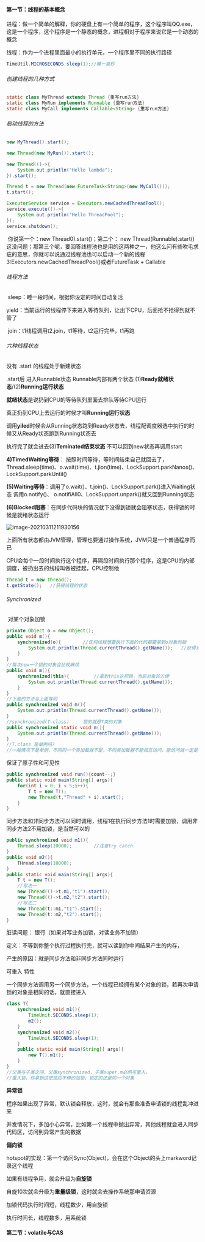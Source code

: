 #### 第一节：线程的基本概念

进程：做一个简单的解释，你的硬盘上有一个简单的程序，这个程序叫QQ.exe，这是一个程序，这个程序是一个静态的概念，进程相对于程序来说它是一个动态的概念

线程：作为一个进程里面最小的执行单元，一个程序里不同的执行路径

```java
TimeUtil.MICROSECONDS.sleep(1);//睡一毫秒
```

###### 创建线程的几种方式

```java
static class MyThread extends Thread {重写run方法}
static class MyRun implements Runnable {重写run方法}
static class MyCall implements Callable<String> {重写run方法} 
```

###### 启动线程的方法

```java
new MyThread().start();

new Thread(new MyRun()).start();

new Thread(()->{
    System.out.println("Hello lambda");
}).start();

Thread t = new Thread(new FutureTask<String>(new MyCall()));
t.start();

ExecutorService service = Executors.newCachedThreadPool();
service.execute(()->{
    System.out.println("Hello ThreadPool");
});
service.shutdown();
```

​		你说第一个：new Thread0).start()；第二个： new Thread(Runnable).start() 这没问题；那第三个呢，要回答线程池也是用的这两种之一，他这么问有些吹毛求疵的意思，你就可以说通过线程池也可以启动一个新的线程 3:Executors.newCachedThreadPool()或者FutureTask + Callable

###### 线程方法

​	sleep：睡一段时间，根据你设定的时间自动复活

​	yield：当前运行的线程停下来进入等待队列，让出下CPU，后面抢不抢得到就不管了

​	join：t1线程调用t2.join，t1等待，t2运行完毕，t1再跑

###### 六种线程状态

没有	.start	的线程处于新建状态

.start后	进入Runnable状态 Runnable内部有两个状态		(1)**Ready就绪状态**/(2)**Running运行状态**

**就绪状态**是说扔到CPU的等待队列里面去排队等待CPU运行

真正扔到CPU上去运行的时候才叫**Running运行状态**

调用**yiled**时候会从Running状态跑到Ready状态去，线程配调度器选中执行的时候又从Ready状态跑到Running状态去

执行完了就会进去(3)**Teminated结束状态**			不可以回到new状态再调用start

**4)TimedWaiting等待**： 按照时间等待，等时间结束自己就回去了，Thread.sleep(time)、o.wait(time)、t.jion(time)、LockSupport.parkNanos()、LockSupport.parkUntil()

**(5)Waiting等待**：调用了o.wait()、t.join()、LockSupport.park()进入Waiting状态			调用o.notify()、
o.notifiAll0、LockSupport.unpark()就又回到Running状态

**(6)Blocked阻塞**：在同步代码块的情况就下没得到锁就会阻塞状态，获得锁的时候是就绪状态运行

![image-20210311211930156](C:\Users\PEX\AppData\Roaming\Typora\typora-user-images\image-20210311211930156.png)

上面所有状态都由JVM管理，管理也要通过操作系统，JVM只是一个普通程序而已

CPU会每个一段时间执行这个程序，再隔段时间执行那个程序，这是CPU的内部调度，被扔出去的线程叫做被挂起，CPU控制他

```java
Thread t = new Thread();
t.getState();	//获得线程的状态
```

###### Synchronized

​	对某个对象加锁

```java
private Object o = new Object();
public void m(){
	synchronized(o){		//任何线程想要执行下面的代码都要拿到o对象的锁
        System.out.println(Thread.currentThread().getName());	//获得当前线程的名字
    }
}
//每次new一个锁的对象会比较麻烦
public void m(){	
    synchronized(this){			//拿到this这把锁，当前对象较方便
        System.out.println(Thread.currentThread().getName());
    }
}
//下面的方法与上面等同
public synchronized void m(){
    System.out.println(Thread.currentThread().getName());
}
//synchronized(T.class)		锁的就是T类的对象
public synchronized static void m(){
    System.out.println(Thread.currentThread().getName());
}
//T.class 是单例吗?
//一般情况下是单例，不同同一个类加载就不是，不同类加载器不能相互访问，能访问就一定是
```

保证了原子性和可见性

```java
public synchronized void run(){count--;}
public static void main(String[] args){
    for(int i = 0; i < 5;i++){
        T t = new T();
        new Thread(t,"Thread" + i).start();	
    }
}
```

同步方法和非同步方法可以同时调用，线程1在执行同步方法1时需要加锁，调用非同步方法2不用加锁，是当然可以的

```java
public synchronized void m1(){
    Thread.sleep(10000);		//注意try catch
}
public void m2(){
    THread.sleep(10000);
}
public static void main(String[] args){
    T t = new T();
    //写法一
    new Thread(()->t.m1,"t1").start();
    new Thread(()->t.m2,"t2").start();
    //写法二
    new Thread(t::m1,"t1").start();
    new Thread(t::m2,"t2").start();
}

```

脏读问题：	银行（如果对写业务加锁，对读业务不加锁）

定义：不等到你整个执行过程执行完，就可以读到你中间结果产生的内存，

产生的原因：就是同步方法和非同步方法同时运行

可重入	特性

一个同步方法调用另一个同步方法，一个线程已经拥有某个对象的锁，若再次申请锁的对象是相同的话，就直接进入

```java
class T{
    synchronized void m1(){
        TimeUnit.SECONDS.sleep(1);
        m2();
    }
    synchronized void m2(){
        TimeUnit.SECONDS.sleep(1);
    }
    public static void main(String[] args){
        new T().m1();
    }
}
//父类与子类之间，父类synchronized，子类super.m必然可重入，
//重入锁，你拿到这把锁后不停的加锁，锁定的还是同一个对象
```

**异常锁**

​	程序如果出现了异常，默认锁会释放，这时，就会有那些准备申请锁的线程乱冲进来

​	并发情况下，多加小心异常，比如第一个线程中抛出异常，其他线程就会进入同步代码区，访问到异常产生的数据

**偏向锁**

hotspot的实现：第一个访问Sync(Object)，会在这个Object的头上markword记录这个线程

如果有线程争用，就会升级为**自旋锁**

自旋10次就会升级为**重量级锁**，这时就会去操作系统那申请资源

加锁代码执行时间短，线程数少，用自旋锁

执行时间长，线程数多，用系统锁

#### 第二节：volatile与CAS





